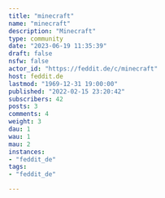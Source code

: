 ```yaml
---
title: "minecraft" 
name: "minecraft"
description: "Minecraft"
type: community
date: "2023-06-19 11:35:39"
draft: false
nsfw: false
actor_id: "https://feddit.de/c/minecraft"
host: feddit.de
lastmod: "1969-12-31 19:00:00"
published: "2022-02-15 23:20:42"
subscribers: 42
posts: 3
comments: 4
weight: 3
dau: 1
wau: 1
mau: 2
instances:
- "feddit_de"
tags: 
- "feddit_de"

---
```

